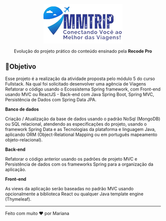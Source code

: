 
<div align="center">

![Logomarca](./logomarca.png)

Evolução do projeto  prático do conteúdo ensinado pela **Recode Pro** 
</div>

## 🎯Objetivo
Esse projeto é a realização da atividade proposta pelo módulo 5 do curso Fullstack. Na qual foi solicitado desenvolver uma agência de Viagens Refatorar o código usando o Ecossistema Spring framework, com Front-end usando MVC ou ReactJS - Back-end com Java Spring Boot, Spring MVC, Persistência de Dados com Spring Data JPA.  

**Banco de dados**

Criação / Atualização da base de dados usando o padrão NoSql (MongoDB) ou SQL relacional, atendendo as especificações do projeto, usando o framework Spring Data e as Tecnologias da plataforma e linguagem Java, aplicando ORM (Object-Relational Mapping ou em português mapeamento objeto-relacional).  
 

**Back-end**

Refatorar o código anterior usando os padrões de projeto MVC e Persistência de dados com os frameworks Spring para a organização da aplicação. 
  

**Front-end** 

As views da aplicação serão baseadas no padrão MVC usando opcionalmente a biblioteca React ou qualquer Java template engine (Thymeleaf).




*** 
Feito com muito ❤️ por Mariana